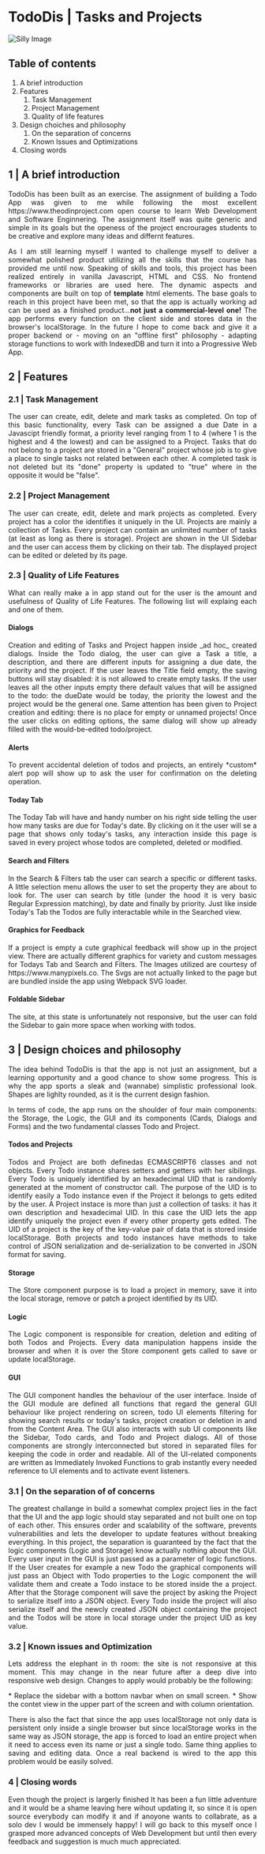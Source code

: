 # TodoDis | Tasks and Projects

![Silly Image](./assets/freetime.png)

## Table of contents

1. A brief introduction
2. Features
   1. Task Management
   2. Project Management
   3. Quality of life features
3. Design choiches and philosophy
   1. On the separation of concerns
   2. Known Issues and Optimizations
4. Closing words

## 1 | A brief introduction
<p align="justify">
TodoDis has been built as an exercise. The assignment of building a Todo App was given to me while following the most excellent https://www.theodinproject.com open course to
learn Web Development and Software Enginnering. The assignment itself was quite generic and simple in its goals but the openess of the project encrourages students to be creative and explore many ideas
and differnt features.</p>
<p align="justify">
As I am still learning myself I wanted to challenge myself to deliver a somewhat polished product utilizing all the skills that the course has provided me until now. Speaking of skills and tools, this project has
been realized entirely in vanilla Javascript, HTML and CSS. No frontend frameworks or libraries are used here. The dynamic aspects and components are built on top of <b>template</b> html elements. 
The base goals to reach in this project have been met, so that the app is actually working ad can be used as a finished product...<b>not just a commercial-level one!</b> The app performs every function on the client side
and stores data in the browser's localStorage. In the future I hope to come back and give it a proper backend or - moving on an "offline first" philosophy - adapting storage functions to work with IndexedDB and turn it into a Progressive Web App.
</p>

## 2 | Features 

### 2.1 | Task Management
<p align="justify">
The user can create, edit, delete and mark tasks as completed. On top of this basic functionality, every Task can be assigned a due Date in a Javascipt friendly format, a priority level ranging from 1 to 4 (where 1 is the highest
and 4 the lowest) and can be assigned to a Project. Tasks that do not belong to a project are stored in a "General" project whose job is to give a place to single tasks not related between each other. A completed task is not
deleted but its "done" property is updated to "true" where in the opposite it would be "false".
</p>

### 2.2 | Project Management 
<p align="justify">
The user can create, edit, delete and mark projects as completed. Every project has a color the identifies it uniquely in the UI. Projects are mainly a collection of Tasks. Every project can contain an unlimited number of tasks 
(at least as long as there is storage). Project are shown in the UI Sidebar and the user can access them by clicking on their tab. The displayed project can be edited or deleted by its page.

### 2.3 | Quality of Life Features
<p align="justify">
What can really make a ìn app stand out for the user is the amount and usefulness of Quality of Life Features. The following list will explaing each and one of them.
</p>  

#### Dialogs
<p align="justify">
Creation and editing of Tasks and Project happen inside _ad hoc_ created dialogs. Inside the Todo dialog, the user can give a Task a title, a description, and there are different inputs for assigning a due date,
the priority and the project. If the user leaves the Title field empty, the saving buttons will stay disabled: it is not allowed to create empty tasks. If the user leaves all the other inputs empty there default values that
will be assigned to the todo: the dueDate would be today, the priority the lowest and the project would be the general one. Same attention has been given to Project creation and editing: there is no place for empty or unnamed projects!
Once the user clicks on editing options, the same dialog will show up already filled with the would-be-edited todo/project.
  
#### Alerts 
<p align="justify">
To prevent accidental deletion of todos and projects, an entirely *custom* alert pop will show up to ask the user for confirmation on the deleting operation.

#### Today Tab
<p align="justify">
The Today Tab will have and handy number on his right side telling the user how many tasks are due for Today's date. By clicking on it the user will se a page that shows only today's tasks, any interaction inside this page
is saved in every project whose todos are completed, deleted or modified.

#### Search and Filters
<p align="justify">
In the Search & Filters tab the user can search a specific or different tasks. A little selection menu allows the user to set the property they are about to look for. The user can search by title (under the hood it is very
basic Regular Expression matching), by date and finally by priority. Just like inside Today's Tab the Todos are fully interactable while in the Searched view.

#### Graphics for Feedback
<p align="justify">
If a project is empty a cute graphical feedback will show up in the project view. There are actually different graphics for variety and custom messages for Todays Tab and Search and Filters. The Images utilized are courtesy of
https://www.manypixels.co. The Svgs are not actually linked to the page but are bundled inside the app using Webpack SVG loader.

#### Foldable Sidebar
<p align="justify">
The site, at this state is unfortunately not responsive, but the user can fold the Sidebar to gain more space when working with todos.

## 3 | Design choices and philosophy
<p align="justify">
The idea behind TodoDis is that the app is not just an assignment, but a learning opportunity and a good chance to show some progress. This is why the app sports a sleak and (wannabe) simplistic professional look. Shapes are lighlty
rounded, as it is the current design fashion.

<p align="justify">
In terms of code, the app runs on the shoulder of four main components: the Storage, the Logic, the GUI and its components (Cards, Dialogs and Forms) and the two fundamental classes Todo and Project.

#### Todos and Projects
<p align="justify">
Todos and Project are both definedas ECMASCRIPT6 classes and not objects. Every Todo instance shares setters and getters with her sibilings. Every Todo is uniquely identified by an hexadecimal UID that is randomly generated
at the moment of constructor call. The purpose of the UID is to identify easily a Todo instance even if the Project it belongs to gets edited by the user. 
A Project instace is more than just a collection of tasks: it has it own description and hexadecimal UID. In this case the UID lets the app identify uniquely the project even if every other property gets edited. The UID of a project
is the key of the key-value pair of data that is stored inside localStorage. Both projects and todo instances have methods to take control of JSON serialization and de-serialization to be converted in JSON format for saving.

#### Storage
<p align="justify">
The Store component purpose is to load a project in memory, save it into the local storage, remove or patch a project identified by its UID.

#### Logic 
<p align="justify">
The Logic component is responsible for creation, deletion and editing of both Todos and Projects. Every data manipulation happens inside the browser and when it is over the Store component gets called to save or update localStorage.

#### GUI
<p align="justify">
The GUI component handles the behaviour of the user interface. Inside of the GUI module are defined all functions that regard the general GUI behaviour like project rendering on screen, todo UI elements filtering for showing search results
or today's tasks, project creation or deletion in and from the Content Area. The GUI also interacts with sub UI components like the Sidebar, Todo cards, and Todo and Project dialogs. All of those components are strongly interconnected but 
stored in separated files for keeping the code in order and readable. All of the UI-related components are written as Immediately Invoked Functions to grab instantly every needed reference to UI elements and to activate event listeners.

### 3.1 | On the separation of of concerns
<p align="justify">
The greatest challange in build a somewhat complex project lies in the fact that the UI and the app logic should stay separated and not built one on top of each other. This ensures order and scalability of the software, prevents vulnerabilities
and lets the developer to update features without breaking everything. In this project, the separation is guaranteed by the fact that the logic components (Logic and Storage) know actually nothing about the GUI. Every user
input in the GUI is just passed as a parameter of logic functions.
If the User creates for example a new Todo the graphical components will just pass an Object with Todo properties to the Logic component the will validate them and create a Todo instace to be stored inside the a project. After that the Storage
component will save the project by asking the Project to serialize itself into a JSON object. Every Todo inside the project will also serialize itself and the newcly created JSON object containing the project and the Todos will be
store in local storage under the project UID as key value.

### 3.2 | Known issues and Optimization
<p align="justify">
Lets address the elephant in th room: the site is not responsive at this moment. This may change in the near future after a deep dive into responsive web design. Changes to apply would probably be the following:
<p align="justify">
* Replace the sidebar with a bottom navbar when on small screen.
* Show the contet view in the upper part of the screen and with column orientation.
<p align="justify">
There is also the fact that since the app uses localStorage not only data is persistent only inside a single browser but since localStorage works in the same way as JSON storage, the app is forced to load an entire project 
when it need to access even its name or just a single todo. Same thing applies to saving and editing data. Once a real backend is wired to the app this problem would be easily solved.

### 4 | Closing words
<p align="justify">
Even though the project is largerly finished It has been a fun little adventure and it would be a shame leaving here wihout updating it, so since it is open source everybody can modify it and if anoyone wants to collabrate, as a solo dev I would be immensely happy!
I will go back to this myself once I grasped more advanced concepts of Web Development but until then every feedback and suggestion is much much appreciated.

